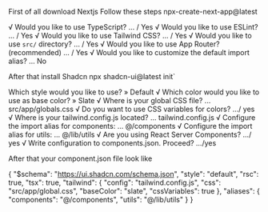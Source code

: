 First of all download Nextjs Follow these steps
npx-create-next-app@latest

√ Would you like to use TypeScript? ... / Yes
√ Would you like to use ESLint? ... / Yes
√ Would you like to use Tailwind CSS? ... / Yes
√ Would you like to use `src/` directory? ... / Yes
√ Would you like to use App Router? (recommended) ... / Yes
√ Would you like to customize the default import alias? ... No

After that install Shadcn
npx shadcn-ui@latest init`

Which style would you like to use? » Default
√ Which color would you like to use as base color? » Slate
√ Where is your global CSS file? ... src/app/globals.css
√ Do you want to use CSS variables for colors? .../ yes
√ Where is your tailwind.config.js located? ... tailwind.config.js
√ Configure the import alias for components: ... @/components
√ Configure the import alias for utils: ... @/lib/utils
√ Are you using React Server Components? .../ yes
√ Write configuration to components.json. Proceed? .../yes


After that your component.json file look like

{
"$schema": "https://ui.shadcn.com/schema.json",
"style": "default",
"rsc": true,
"tsx": true,
"tailwind": {
"config": "tailwind.config.js",
"css": "src/app/global.css",
"baseColor": "slate",
"cssVariables": true
},
"aliases": {
"components": "@/components",
"utils": "@/lib/utils"
}
}

